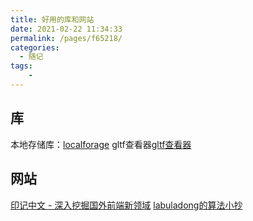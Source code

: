 ```yaml
---
title: 好用的库和网站
date: 2021-02-22 11:34:33
permalink: /pages/f65218/
categories:
  - 随记
tags:
    -
---
```

## 库
本地存储库：[localforage](https://localforage.docschina.org/)
gltf查看器[gltf查看器](https://github.com/donmccurdy/three-gltf-viewer)
## 网站
[印记中文 - 深入挖掘国外前端新领域](https://docschina.org/)
[labuladong的算法小抄](https://labuladong.gitee.io/algo/)